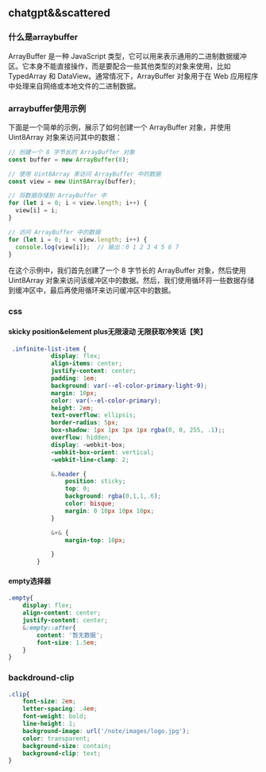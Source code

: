 
## chatgpt&&scattered

### 什么是arraybuffer
ArrayBuffer 是一种 JavaScript 类型，它可以用来表示通用的二进制数据缓冲区。它本身不能直接操作，而是要配合一些其他类型的对象来使用，比如 TypedArray 和 DataView。通常情况下，ArrayBuffer 对象用于在 Web 应用程序中处理来自网络或本地文件的二进制数据。

### arraybuffer使用示例

下面是一个简单的示例，展示了如何创建一个 ArrayBuffer 对象，并使用 Uint8Array 对象来访问其中的数据：

```js
// 创建一个 8 字节长的 ArrayBuffer 对象
const buffer = new ArrayBuffer(8);

// 使用 Uint8Array 来访问 ArrayBuffer 中的数据
const view = new Uint8Array(buffer);

// 将数据存储到 ArrayBuffer 中
for (let i = 0; i < view.length; i++) {
  view[i] = i;
}

// 访问 ArrayBuffer 中的数据
for (let i = 0; i < view.length; i++) {
  console.log(view[i]);  // 输出：0 1 2 3 4 5 6 7
}

```
在这个示例中，我们首先创建了一个 8 字节长的 ArrayBuffer 对象，然后使用 Uint8Array 对象来访问该缓冲区中的数据。然后，我们使用循环将一些数据存储到缓冲区中，最后再使用循环来访问缓冲区中的数据。

### css

#### skicky position&element plus无限滚动 无限获取冷笑话【笑】

```scss
 .infinite-list-item {
            display: flex;
            align-items: center;
            justify-content: center;
            padding: 1em;
            background: var(--el-color-primary-light-9);
            margin: 10px;
            color: var(--el-color-primary);
            height: 2em;
            text-overflow: ellipsis;
            border-radius: 5px;
            box-shadow: 1px 1px 1px 1px rgba(0, 0, 255, .1);;
            overflow: hidden;
            display: -webkit-box;
            -webkit-box-orient: vertical;
            -webkit-line-clamp: 2;

            &.header {
                position: sticky;
                top: 0;
                background: rgba(0,1,1,.6);
                color: bisque;
                margin: 0 10px 10px 10px;
            }

            &+& {
                margin-top: 10px;

            }
        }
```

<ClientOnly>
<newFeature type='skicky'></newFeature>
</ClientOnly>

#### empty选择器

```scss
.empty{
    display: flex;
    align-content: center;
    justify-content: center;
    &:empty::after{
        content: '暂无数据';
        font-size: 1.5em;
    }
}
```

<ClientOnly>
<newFeature type='empty'></newFeature>
</ClientOnly>

### backdround-clip

```css
.clip{
    font-size: 2em;
    letter-spacing: .4em;
    font-weight: bold;
    line-height: 1;
    background-image: url('/note/images/logo.jpg');
    color: transparent;
    background-size: contain;
    background-clip: text;
}
```

<ClientOnly>
<newFeature type='clip'></newFeature>
</ClientOnly>
